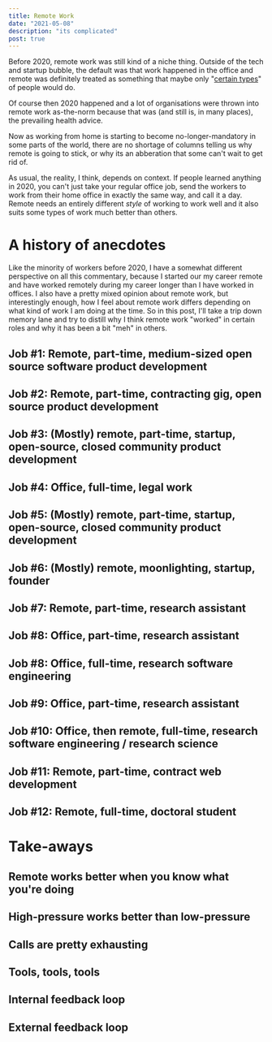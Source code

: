 ```yaml
---
title: Remote Work
date: "2021-05-08"
description: "its complicated"
post: true
---
```


Before 2020, remote work was still kind of a niche thing. Outside of
the tech and startup bubble, the default was that work happened in the
office and remote was definitely treated as something
that maybe only "[certain types](https://theoatmeal.com/comics/working_home)" of people would do.

Of course then 2020 happened and a lot of organisations were thrown into remote work
as-the-norm because that was (and still is, in many places), the prevailing health advice.

Now as working from home is starting to become no-longer-mandatory in some parts of the world,
there are no shortage of columns telling us why remote is going to stick, or why its an abberation
that some can't wait to get rid of.

As usual, the reality, I think, depends on context. If people learned anything in 2020, you can't
just take your regular office job, send the workers to work from their home office in exactly the same
way, and call it a day. Remote needs an entirely different _style_ of working to work well and it
also suits some types of work much better than others.

# A history of anecdotes

Like the minority of workers before 2020, I have a somewhat different perspective on all this
commentary, because I started our my career remote and have worked remotely during my career
longer than I have worked in offices. I also have a pretty mixed opinion about remote work, but
interestingly enough, how I feel about remote work differs depending on what kind of work I am doing
at the time. So in this post, I'll take a trip down memory lane and try to distill why I think
remote work "worked" in certain roles and why it has been a bit "meh" in others.

## Job #1: Remote, part-time, medium-sized open source software product development

## Job #2: Remote, part-time, contracting gig, open source product development

## Job #3: (Mostly) remote, part-time, startup, open-source, closed community product development

## Job #4: Office, full-time, legal work

## Job #5: (Mostly) remote, part-time, startup, open-source, closed community product development

## Job #6: (Mostly) remote, moonlighting, startup, founder

## Job #7: Remote, part-time, research assistant

## Job #8: Office, part-time, research assistant

## Job #8: Office, full-time, research software engineering

## Job #9: Office, part-time, research assistant

## Job #10: Office, then remote, full-time, research software engineering / research science

## Job #11: Remote, part-time, contract web development

## Job #12: Remote, full-time, doctoral student

# Take-aways

## Remote works better when you know what you're doing

## High-pressure works better than low-pressure

## Calls are pretty exhausting

## Tools, tools, tools

## Internal feedback loop

## External feedback loop

